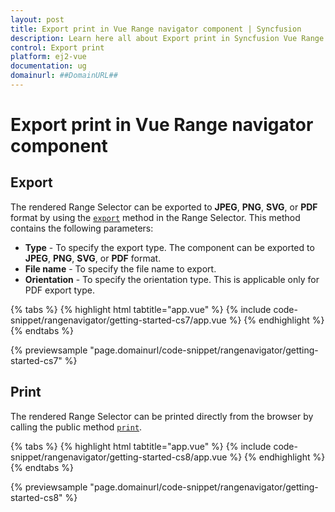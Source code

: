 ```yaml
---
layout: post
title: Export print in Vue Range navigator component | Syncfusion
description: Learn here all about Export print in Syncfusion Vue Range navigator component of Syncfusion Essential JS 2 and more.
control: Export print 
platform: ej2-vue
documentation: ug
domainurl: ##DomainURL##
---
```


# Export print in Vue Range navigator component

## Export

The rendered Range Selector can be exported to **JPEG**, **PNG**, **SVG**, or **PDF** format by using the [`export`](https://ej2.syncfusion.com/vue/documentation/api/range-navigator/#export) method in the Range Selector. This method contains the following parameters:

* **Type** - To specify the export type. The component can be exported to **JPEG**, **PNG**, **SVG**, or **PDF** format.
* **File name** - To specify the file name to export.
* **Orientation** - To specify the orientation type. This is applicable only for PDF export type.

{% tabs %}
{% highlight html tabtitle="app.vue" %}
{% include code-snippet/rangenavigator/getting-started-cs7/app.vue %}
{% endhighlight %}
{% endtabs %}
        
{% previewsample "page.domainurl/code-snippet/rangenavigator/getting-started-cs7" %}

## Print

The rendered Range Selector can be printed directly from the browser by calling the public method [`print`](https://ej2.syncfusion.com/vue/documentation/api/range-navigator/#print).

{% tabs %}
{% highlight html tabtitle="app.vue" %}
{% include code-snippet/rangenavigator/getting-started-cs8/app.vue %}
{% endhighlight %}
{% endtabs %}
        
{% previewsample "page.domainurl/code-snippet/rangenavigator/getting-started-cs8" %}
